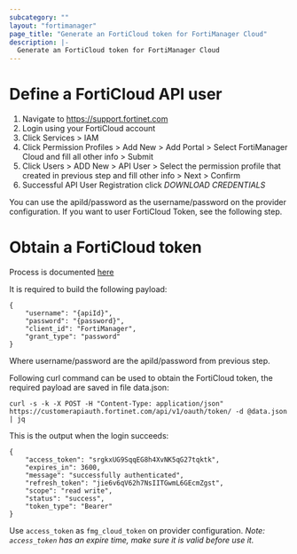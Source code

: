 ```yaml
---
subcategory: ""
layout: "fortimanager"
page_title: "Generate an FortiCloud token for FortiManager Cloud"
description: |-
  Generate an FortiCloud token for FortiManager Cloud
---
```


# Define a FortiCloud API user
1. Navigate to https://support.fortinet.com
2. Login using your FortiCloud account
3. Click Services > IAM
4. Click Permission Profiles > Add New > Add Portal > Select FortiManager Cloud and fill all other info > Submit
5. Click Users > ADD New > API User > Select the permission profile that created in previous step and fill other info > Next > Confirm
6. Successful API User Registration click *DOWNLOAD CREDENTIALS*

You can use the apiId/password as the username/password on the provider configuration. If you want to user FortiCloud Token, see the following step.

# Obtain a FortiCloud token
Process is documented [here](https://docs.fortinet.com/document/fortiauthenticator/6.1.2/rest-api-solution-guide/498666/oauth-server-token-oauth-token)

It is required to build the following payload:
```
{
    "username": "{apiId}",
    "password": "{password}",
    "client_id": "FortiManager",
    "grant_type": "password"
}
```

Where username/password are the apiId/password from previous step. 

Following curl command can be used to obtain the FortiCloud token, the required payload are saved in file data.json:
```
curl -s -k -X POST -H "Content-Type: application/json" https://customerapiauth.fortinet.com/api/v1/oauth/token/ -d @data.json | jq
```
This is the output when the login succeeds:
```
{
    "access_token": "srgkxUG9SqqEG8h4XvNK5qG27tqktk",
    "expires_in": 3600,
    "message": "successfully authenticated",
    "refresh_token": "jie6v6qV62h7NsIITGwmL6GEcmZgst",
    "scope": "read write",
    "status": "success",
    "token_type": "Bearer"
}
```
Use `access_token` as `fmg_cloud_token` on provider configuration. *Note: `access_token` has an expire time, make sure it is valid before use it.*